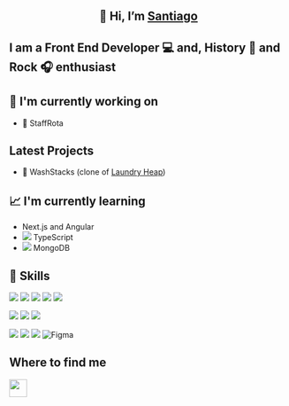 <h2 align='center'>👋 Hi, I’m <a href='https://santiago-gomez.netlify.app/'>Santiago</a></h2>

<h2>I am a Front End Developer 💻 and, History 🧾 and Rock 🎧 enthusiast</h2>

## 🔭 I'm currently working on

- 📅 StaffRota

## Latest Projects

- 🧺 WashStacks (clone of [Laundry Heap](https://www.laundryheap.co.uk/))

## 📈 I'm currently learning

- Next.js and Angular
- ![](https://api.iconify.design/logos:typescript-icon.svg) TypeScript
- ![](https://api.iconify.design/logos:mongodb-icon.svg) MongoDB

## 🧰 Skills 
![](https://img.shields.io/badge/HTML5-E34F26?logo=html5&logoColor=ffffff&style=for-the-badge) ![](https://img.shields.io/badge/JavaScript-F7DF1E?logo=javascript&logoColor=30332A&style=for-the-badge) ![](https://img.shields.io/badge/jQuery-0769AD?style=for-the-badge&logo=jquery&logoColor=ffffff) ![](https://img.shields.io/badge/-ReactJs-61DAFB?logo=react&logoColor=white&style=for-the-badge) ![](https://img.shields.io/badge/Next.js-000000?logo=nextdotjs&logoColor=ffffff&style=for-the-badge)

![](https://img.shields.io/badge/CSS3-1572B6?style=for-the-badge&logo=css3&logoColor=1572B6) ![](https://img.shields.io/badge/Bootstrap-563D7C?style=for-the-badge&logo=bootstrap&logoColor=563D7C) ![](https://img.shields.io/badge/Chakra-4FD1C5?style=for-the-badge&logo=chakra-ui&logoColor=4FD1C5)

![](https://img.shields.io/badge/React_Router-CA4245?style=for-the-badge&logo=react-router&logoColor=CA4245) ![](https://img.shields.io/badge/Netlify-00C7B7?style=for-the-badge&logo=netlify&logoColor=00C7B7) ![](https://img.shields.io/badge/git-F05033?style=for-the-badge&logo=git&logoColor=F05033) ![Figma](https://img.shields.io/badge/figma-F24E1E?style=for-the-badge&logo=figma&logoColor=F24E1E)

## Where to find me
<p align="left"> <a href="https://www.linkedin.com/in/santiago-gomez-dev/" target="_blank" rel="noreferrer"><img src="https://raw.githubusercontent.com/danielcranney/readme-generator/main/public/icons/socials/linkedin.svg" width="32" height="32" /></a> </p>



<!---
2G2-99/2G2-99 is a ✨ special ✨ repository because its `README.md` (this file) appears on your GitHub profile.
You can click the Preview link to take a look at your changes.
--->
